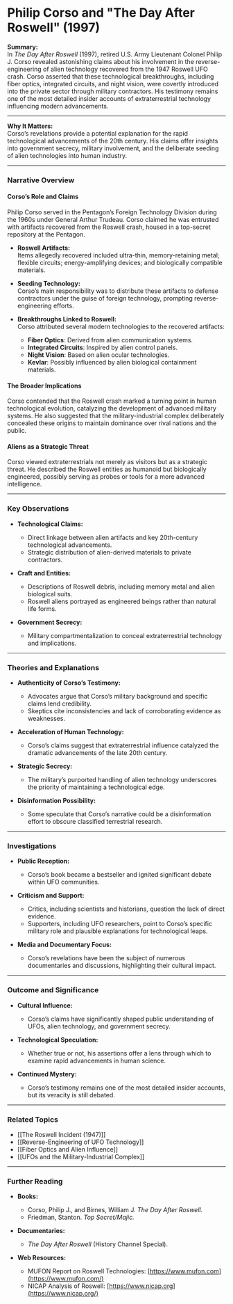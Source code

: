 # Philip Corso and "The Day After Roswell" (1997)

**Summary:**  
In _The Day After Roswell_ (1997), retired U.S. Army Lieutenant Colonel Philip J. Corso revealed astonishing claims about his involvement in the reverse-engineering of alien technology recovered from the 1947 Roswell UFO crash. Corso asserted that these technological breakthroughs, including fiber optics, integrated circuits, and night vision, were covertly introduced into the private sector through military contractors. His testimony remains one of the most detailed insider accounts of extraterrestrial technology influencing modern advancements.

---

**Why It Matters:**  
Corso’s revelations provide a potential explanation for the rapid technological advancements of the 20th century. His claims offer insights into government secrecy, military involvement, and the deliberate seeding of alien technologies into human industry.

---

### **Narrative Overview**

#### **Corso’s Role and Claims**

Philip Corso served in the Pentagon’s Foreign Technology Division during the 1960s under General Arthur Trudeau. Corso claimed he was entrusted with artifacts recovered from the Roswell crash, housed in a top-secret repository at the Pentagon.

- **Roswell Artifacts:**  
    Items allegedly recovered included ultra-thin, memory-retaining metal; flexible circuits; energy-amplifying devices; and biologically compatible materials.
    
- **Seeding Technology:**  
    Corso’s main responsibility was to distribute these artifacts to defense contractors under the guise of foreign technology, prompting reverse-engineering efforts.
    
- **Breakthroughs Linked to Roswell:**  
    Corso attributed several modern technologies to the recovered artifacts:
    
    - **Fiber Optics**: Derived from alien communication systems.
    - **Integrated Circuits**: Inspired by alien control panels.
    - **Night Vision**: Based on alien ocular technologies.
    - **Kevlar**: Possibly influenced by alien biological containment materials.

#### **The Broader Implications**

Corso contended that the Roswell crash marked a turning point in human technological evolution, catalyzing the development of advanced military systems. He also suggested that the military-industrial complex deliberately concealed these origins to maintain dominance over rival nations and the public.

#### **Aliens as a Strategic Threat**

Corso viewed extraterrestrials not merely as visitors but as a strategic threat. He described the Roswell entities as humanoid but biologically engineered, possibly serving as probes or tools for a more advanced intelligence.

---

### **Key Observations**

- **Technological Claims:**
    
    - Direct linkage between alien artifacts and key 20th-century technological advancements.
    - Strategic distribution of alien-derived materials to private contractors.
- **Craft and Entities:**
    
    - Descriptions of Roswell debris, including memory metal and alien biological suits.
    - Roswell aliens portrayed as engineered beings rather than natural life forms.
- **Government Secrecy:**
    
    - Military compartmentalization to conceal extraterrestrial technology and implications.

---

### **Theories and Explanations**

- **Authenticity of Corso’s Testimony:**
    
    - Advocates argue that Corso’s military background and specific claims lend credibility.
    - Skeptics cite inconsistencies and lack of corroborating evidence as weaknesses.
- **Acceleration of Human Technology:**
    
    - Corso’s claims suggest that extraterrestrial influence catalyzed the dramatic advancements of the late 20th century.
- **Strategic Secrecy:**
    
    - The military’s purported handling of alien technology underscores the priority of maintaining a technological edge.
- **Disinformation Possibility:**
    
    - Some speculate that Corso’s narrative could be a disinformation effort to obscure classified terrestrial research.

---

### **Investigations**

- **Public Reception:**
    
    - Corso’s book became a bestseller and ignited significant debate within UFO communities.
- **Criticism and Support:**
    
    - Critics, including scientists and historians, question the lack of direct evidence.
    - Supporters, including UFO researchers, point to Corso’s specific military role and plausible explanations for technological leaps.
- **Media and Documentary Focus:**
    
    - Corso’s revelations have been the subject of numerous documentaries and discussions, highlighting their cultural impact.

---

### **Outcome and Significance**

- **Cultural Influence:**
    
    - Corso’s claims have significantly shaped public understanding of UFOs, alien technology, and government secrecy.
- **Technological Speculation:**
    
    - Whether true or not, his assertions offer a lens through which to examine rapid advancements in human science.
- **Continued Mystery:**
    
    - Corso’s testimony remains one of the most detailed insider accounts, but its veracity is still debated.

---

### **Related Topics**

- [[The Roswell Incident (1947)]]
- [[Reverse-Engineering of UFO Technology]]
- [[Fiber Optics and Alien Influence]]
- [[UFOs and the Military-Industrial Complex]]

---

### **Further Reading**

- **Books:**
    
    - Corso, Philip J., and Birnes, William J. _The Day After Roswell._
    - Friedman, Stanton. _Top Secret/Majic._
- **Documentaries:**
    
    - _The Day After Roswell_ (History Channel Special).
- **Web Resources:**
    
    - MUFON Report on Roswell Technologies: [https://www.mufon.com](https://www.mufon.com/)
    - NICAP Analysis of Roswell: [https://www.nicap.org](https://www.nicap.org/)

